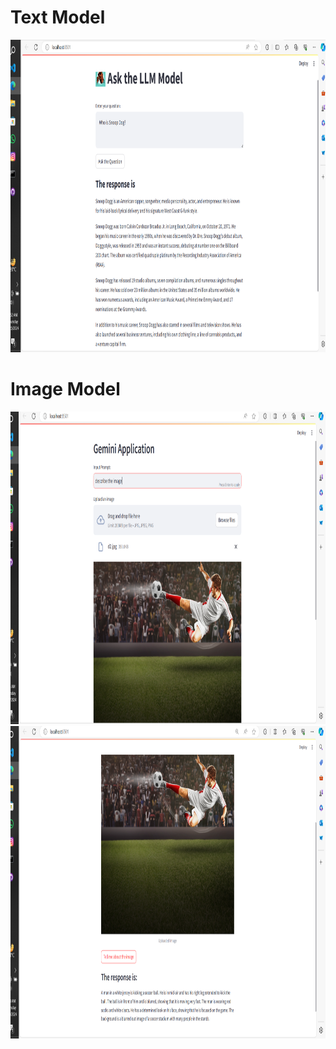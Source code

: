 # Text Model

<img src="/images/s3.png" alt="image_model" width="900" height="500">


# Image Model
<img src="/images/s1.png" alt="image_model" width="900" height="500">
<img src="/images/s2.png" alt="image_model" width="900" height="500">
